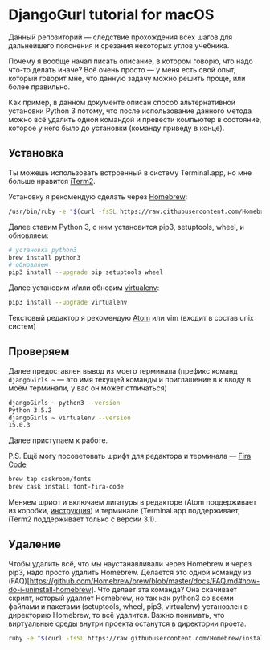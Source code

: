 # DjangoGurl tutorial for macOS

Данный репозиторий — следствие прохождения всех шагов для дальнейшего пояснения и срезания некоторых углов учебника.

Почему я вообще начал писать описание, в котором говорю, что надо что-то делать иначе? Всё очень просто — у меня есть свой опыт, который говорит мне, что данную задачу можно решить проще, или более правильно.

Как пример, в данном документе описан способ альтернативной установки Python 3 потому, что после использование данного метода можно всё удалить одной командой и превести компьютер в состояние, которое у него было до установки (команду приведу в конце).

## Установка

Ты можешь использовать встроенный в систему Terminal.app, но мне больше нравится [iTerm2](http://iterm2.com/).

Установку я рекомендую сделать через [Homebrew](http://brew.sh/):

```sh
/usr/bin/ruby -e "$(curl -fsSL https://raw.githubusercontent.com/Homebrew/install/master/install)"
```

Далее ставим Python 3, с ним установится pip3, setuptools, wheel, и обновляем:

```sh
# установка python3
brew install python3
# обновляем
pip3 install --upgrade pip setuptools wheel
```

Далее установим и/или обновим [virtualenv](http://virtualenv.pypa.io/):

```sh
pip3 install --upgrade virtualenv
```

Текстовый редактор я рекомендую [Atom](https://atom.io/) или vim (входит в состав unix систем)

## Проверяем

Далее предоставлен вывод из моего терминала (префикс команд `djangoGirls ~` — это имя текущей команды и приглашение в к вводу в моём терминали, у вас он может отличаться)

```sh
djangoGirls ~ python3 --version
Python 3.5.2
djangoGirls ~ virtualenv --version
15.0.3
```

Далее приступаем к работе.

P.S. Ещё могу посоветовать шрифт для редактора и терминала — [Fira Code](https://github.com/tonsky/FiraCode)

```sh
brew tap caskroom/fonts
brew cask install font-fira-code
```

Меняем шрифт и включаем лигатуры в редакторе (Atom поддерживает из коробки, [инструкция](https://github.com/tonsky/FiraCode/wiki/Atom-instructions)) и терминале (Terminal.app поддерживает, iTerm2 поддерживает только с версии 3.1).

## Удаление

Чтобы удалить всё, что мы наустанавливали через Homebrew и через pip3, надо просто удалить Homebrew. Делается это одной команду из (FAQ)[https://github.com/Homebrew/brew/blob/master/docs/FAQ.md#how-do-i-uninstall-homebrew]. Что делает эта команда? Она скачивает скрипт, который удаляет Homebrew, но так как python3 со всеми файлами и пакетами (setuptools, wheel, pip3, virtualenv) установлен в директорию Homebrew, то всё удалится. Важно понимать, что виртуальные среды внутри проекта останутся в директории проета.

```sh
ruby -e "$(curl -fsSL https://raw.githubusercontent.com/Homebrew/install/master/uninstall)"
```
